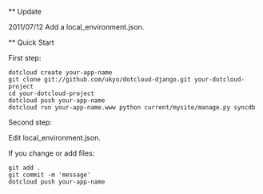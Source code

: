 ** Update

2011/07/12 Add a local_environment.json.


** Quick Start

First step:

    dotcloud create your-app-name
    git clone git://github.com/ukyo/dotcloud-django.git your-dotcloud-project
    cd your-dotcloud-project
    dotcloud push your-app-name
    dotcloud run your-app-name.www python current/mysite/manage.py syncdb

Second step:

Edit local_environment.json.


If you change or add files:

    git add .
    git commit -m 'message'
    dotcloud push your-app-name


